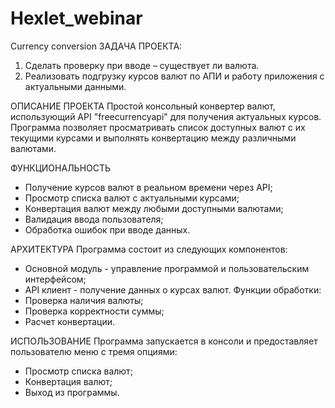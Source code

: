 # Hexlet_webinar
Currency conversion
ЗАДАЧА ПРОЕКТА:
1) Сделать проверку при вводе – существует ли валюта.
2) Реализовать подгрузку курсов валют по АПИ и работу приложения с актуальными данными.

ОПИСАНИЕ ПРОЕКТА
Простой консольный конвертер валют, использующий API "freecurrencyapi" для получения актуальных курсов. Программа позволяет просматривать список доступных валют с их текущими курсами и выполнять конвертацию между различными валютами.

ФУНКЦИОНАЛЬНОСТЬ
- Получение курсов валют в реальном времени через API;
- Просмотр списка валют с актуальными курсами;
- Конвертация валют между любыми доступными валютами;
- Валидация ввода пользователя;
- Обработка ошибок при вводе данных.

АРХИТЕКТУРА
Программа состоит из следующих компонентов:
- Основной модуль - управление программой и пользовательским интерфейсом;
- API клиент - получение данных о курсах валют.
Функции обработки:
- Проверка наличия валюты;
- Проверка корректности суммы;
- Расчет конвертации.

ИСПОЛЬЗОВАНИЕ
Программа запускается в консоли и предоставляет пользователю меню с тремя опциями:
- Просмотр списка валют;
- Конвертация валют;
- Выход из программы.